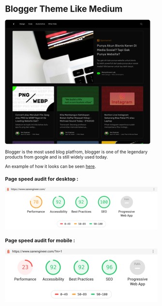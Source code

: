 # Blogger Theme Like Medium

![blogger-theme-like-medium-ui](assets/images/blogger-theme-like-medium-ui-landing-page-sm.png)

Blogger is the most used blog platfrom, blogger is one of the legendary products from google and is still widely used today.

An example of how it looks can be seen [here](https://sanengineer.com).

### Page speed audit for desktop :

![page-speed-for-desktop](assets/images/page-speed-audit-on-desktop.png)

### Page speed audit for mobile :

![page-speed-for-mobile](assets/images/page-speed-audit-on-mobile.png)
